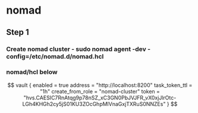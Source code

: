 # nomad
## Step 1
### Create nomad cluster - sudo  nomad agent -dev  -config=/etc/nomad.d/nomad.hcl
### nomad/hcl below
$$
vault {
  enabled = true
  address = "http://localhost:8200"
  task_token_ttl = "1h"
  create_from_role = "nomad-cluster"
  token = "hvs.CAESIC7RnAtqg9p78nSZ_xC3GN0PbJVJFR_vX0xjJlrOtc-LGh4KHGh2cy5jS01KU3ZOcGhpMlVnaGxjTXRuS0NNZEs"
}
$$
